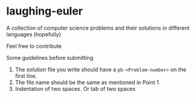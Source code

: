 # laughing-euler

A collection of computer science problems and their solutions in different languages (hopefully)

Feel free to contribute

Some guidelines before submitting

1. The solution file you write should have a ```pb-<Problem-number>``` on the first line.
2. The file name should be the same as mentioned in Point 1
3. Indentation of two spaces. Or tab of two spaces
